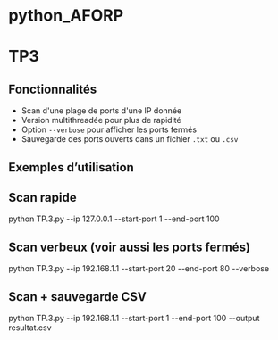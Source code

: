 # python_AFORP
# TP3

## Fonctionnalités

- Scan d'une plage de ports d'une IP donnée
- Version multithreadée pour plus de rapidité
- Option `--verbose` pour afficher les ports fermés
- Sauvegarde des ports ouverts dans un fichier `.txt` ou `.csv`

## Exemples d’utilisation

## Scan rapide
python TP.3.py --ip 127.0.0.1 --start-port 1 --end-port 100

## Scan verbeux (voir aussi les ports fermés)
python TP.3.py --ip 192.168.1.1 --start-port 20 --end-port 80 --verbose

## Scan + sauvegarde CSV
python TP.3.py --ip 192.168.1.1 --start-port 1 --end-port 100 --output resultat.csv